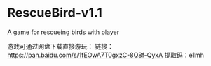 # RescueBird-v1.1
A game for rescueing birds with player

游戏可通过网盘下载直接游玩：
链接：https://pan.baidu.com/s/1fEOwA7T0gxzC-8Q8f-QyxA 
提取码：e1mh 


